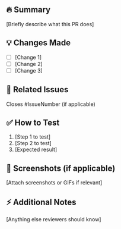 ## 🔥 Summary  
[Briefly describe what this PR does]  

## 💡 Changes Made  
- [ ] [Change 1]  
- [ ] [Change 2]  
- [ ] [Change 3]  

## 📌 Related Issues  
Closes #IssueNumber (if applicable)  

## ✅ How to Test  
1. [Step 1 to test]  
2. [Step 2 to test]  
3. [Expected result]  

## 📸 Screenshots (if applicable)  
[Attach screenshots or GIFs if relevant]  

## ⚡ Additional Notes  
[Anything else reviewers should know]  
